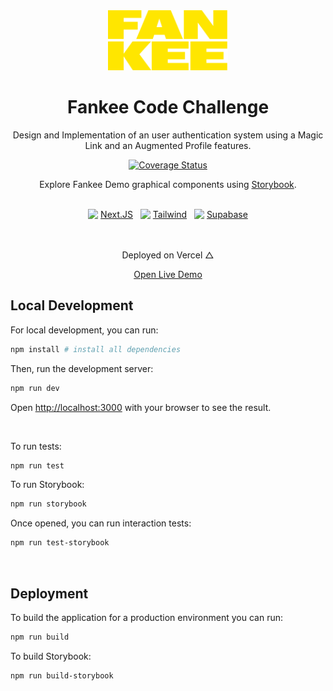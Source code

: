 <div align="center">
<a href=https://www.fankee.co/>
<img alt="logo" src="./public/fankee.svg" height="96">
</a>

# Fankee Code Challenge

Design and Implementation of an user authentication system using a Magic Link and an Augmented Profile features.

 <!-- [![NPM publish CI][action-status-svg]][github-action] -->
[![Coverage Status][coverall-svg]][coverall-io]

Explore Fankee Demo graphical components using [Storybook][storybook].

<br/>

<div align="center">
 <img src="https://github.com/Giogia/fankee-code-challenge/assets/9254840/ff2b91d7-cd58-4150-ace2-57ae16b1ee84" height="22" align="top">
 <a href="https://nextjs.org/">Next.JS</a> 
  &nbsp
 <img src="https://github.com/Giogia/fankee-code-challenge/assets/9254840/2357579f-bafd-498d-bbb6-e27a6e711fd7" height="24" align="top"> 
 <a href="https://tailwindcss.com/">Tailwind</a> 
 &nbsp
 <img src="https://github.com/Giogia/fankee-code-challenge/assets/9254840/2a771d82-c6c5-46fd-805f-7af27d8e62ec" height="24" align="top"> 
 <a href="https://supabase.com/">Supabase</a> 
</div>

<br/>
<br/>

<div align="center">
  <p>Deployed on Vercel △</p>
  <a href=[vercel]/> Open Live Demo </a>
</div>

</div>

## Local Development

For local development, you can run:
```bash
npm install # install all dependencies
```

Then, run the development server:
```bash
npm run dev
```

Open [http://localhost:3000](http://localhost:3000) with your browser to see the result.

<br/>

To run tests:
```bash
npm run test
```

To run Storybook:
```bash
npm run storybook
```

Once opened, you can run interaction tests:
```bash
npm run test-storybook
```

<br/>

## Deployment

To build the application for a production environment you can run:
```bash
npm run build
```

To build Storybook:
```bash
npm run build-storybook
```

<br/>
<br/>

<!-- Links -->

[action-status-svg]: https://github.com/Giogia/fankee-code-challenge/actions/workflows/test.yml/badge.svg
[github-action]: https://github.com/Giogia/fankee-code-challenge/actions/workflows/test.yml
[coverall-svg]: https://coveralls.io/repos/github/Giogia/fankee-code-challenge/badge.svg
[coverall-io]: https://coveralls.io/github/Giogia/fankee-code-challenge
[storybook-svg]: https://img.shields.io/badge/graphical_components-Storybook-deeppink
[storybook]: https://Giogia.github.io/fankee-code-challenge/
[vercel]: https://fankee-code-challenge.vercel.app
